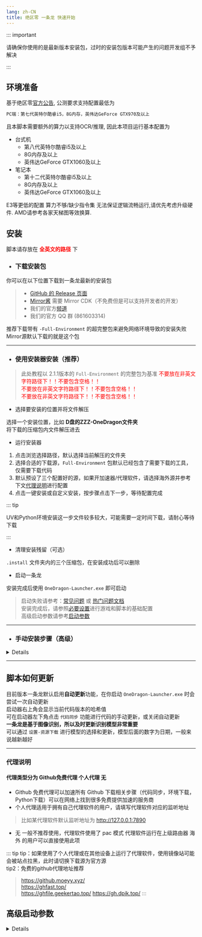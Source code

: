 ```yaml
---
lang: zh-CN
title: 绝区零 一条龙 快速开始
---
```


::: important

请确保你使用的是最新版本安装包，过时的安装包版本可能产生的问题开发组不予解决

:::

## 环境准备

基于绝区零[官方公告](https://zzz.mihoyo.com/news/124528?category=279), 公测要求支持配置最低为

```bash
PC端：第七代英特尔酷睿i5，8G内存，英伟达GeForce GTX970及以上
```

且本脚本需要额外的算力以支持OCR/推理, 因此本项目运行基本配置为

- 台式机
  - 第八代英特尔酷睿i5及以上
  - 8G内存及以上
  - 英伟达GeForce GTX1060及以上
- 笔记本
  - 第十二代英特尔酷睿i5及以上
  - 8G内存及以上
  - 英伟达GeForce GTX1060及以上

 E3等更低的配置 算力不够/缺少指令集 无法保证逻辑流畅运行,请优先考虑升级硬件. AMD请参考各家天梯图等效换算.

## 安装

脚本请存放在 <span style="color:red"><strong>全英文的路径</strong></span> 下

<a id="download-package"></a>
- ### 下载安装包

你可以在以下位置下载到一条龙最新的安装包
> - [GitHub 的 Release 页面](https://github.com/OneDragon-Anything/ZenlessZoneZero-OneDragon/releases) 
> - [Mirror酱](https://mirrorchyan.com/zh/projects?rid=ZZZ-OneDragon&source=zzzgh-release) 需要 Mirror CDK（不免费但是可以支持开发者的开发）
> - 我们的官方[频道](https://pd.qq.com/g/onedrag00n)
> - 我们的官方 QQ 群 (861603314)

推荐下载带有 `-Full-Environment` 的超完整包来避免网络环境导致的安装失败
Mirror源默认下载的就是这个包

---

- ### 使用安装器安装（推荐）
> 此处教程以 2.1.1版本的 `Full-Environment` 的完整包为基准
> <font color="red">不要放在非英文字符路径下！！不要包含空格！！</font><br>
> <font color="red">不要放在非英文字符路径下！！不要包含空格！！</font><br>
> <font color="red">不要放在非英文字符路径下！！不要包含空格！！</font><br>

- 选择要安装的位置并将文件解压

选择一个安装位置，比如 **D盘的ZZZ-OneDragon文件夹**  
将下载的压缩包内文件解压进去

- 运行安装器

1. 点击浏览选择路径，默认选择当前解压的文件夹
2. 选择合适的下载源，`Full-Environment` 包默认已经包含了需要下载的工具，仅需要下载代码
3. 默认预设了三个配置好的源，如果开加速器/代理软件，请选择海外源并参考下文[代理说明](#代理说明)进行配置
4. 点击一键安装或自定义安装，按步骤点击下一步，等待配置完成

::: tip

UV和Python环境安装这一步文件较多较大，可能需要一定时间下载，请耐心等待下载

:::
- 清理安装残留（可选）

`.install` 文件夹内的三个压缩包，在安装成功后可以删除

- 启动一条龙

安装完成后使用 `OneDragon-Launcher.exe` 即可启动   
> 启动失败请参考：[常见问题](faq.md) 或 [热门问题文档](https://docs.qq.com/doc/p/7add96a4600d363b75d2df83bb2635a7c6a969b5)    
> 安装完成后，请参照[必要设置](./docs/config.md)进行游戏和脚本的基础配置  
> 高级启动参数请参考[启动参数](#高级启动参数)  

---

- ### 手动安装步骤（高级）
<details>

咕咕咕咕

</details>

---

## 脚本如何更新

目前版本一条龙默认启用**自动更新**功能，在你启动 `OneDragon-Launcher.exe` 时会尝试一次自动更新  
启动器右上角会显示当前代码版本的哈希值  
可在启动器左下角点击 `代码同步` 功能进行代码的手动更新，或关闭自动更新  
**一条龙是基于图像识别，所以及时更新识别模型非常重要**  
可以通过 `设置-资源下载` 进行模型的选择和更新，模型后面的数字为日期，一般来说越新越好  

---

### 代理说明

#### 代理类型分为 **Github免费代理 个人代理 无**
- Github 免费代理可以加速所有 Github 下载相关步骤（代码同步，环境下载，Python下载）可以在网络上找到很多免费提供加速的服务商  
- 个人代理适用于拥有自己代理软件的用户，请填写代理软件对应的监听地址
> 比如某代理软件默认监听地址为 http://127.0.0.1:7890
- 无 一般不推荐使用，代理软件使用了 pac 模式 代理软件运行在上级路由器 海外 的用户可以直接使用此项

::: tip
  tip：如果使用了个人代理或在其他设备上运行了代理软件，使用镜像站可能会被站点拉黑，此时请切换下载源为官方源<br>
  tip2：免费的github代理地址推荐<br>
  > https://github.moeyy.xyz/<br>
  > https://ghfast.top/<br>
  > https://ghfile.geekertao.top/
  > https://gh.dpik.top/
::: 

## 高级启动参数
<details>

你可以使用纯命令行来启动`OneDragon-Launcher.exe`并添加参数以获取一些更加便捷的功能

```shell
usage: OneDragon-Launcher.exe [-h] [-v] [-o] [-c] [-s [SHUTDOWN]] [-i INSTANCE] [-a APP]

绝区零 一条龙 启动器

options:
  -h, --help            显示帮助信息
  -v, --version         显示版本号
  -o, --onedragon       一条龙运行
  -c, --close-game      运行后关闭游戏
  -s [SHUTDOWN], --shutdown [SHUTDOWN]
                        运行后关机，可指定延迟秒数，默认60秒
  -i INSTANCE, --instance INSTANCE
                        指定运行的账号实例，多个用英文逗号分隔，如：1,2
  -a APP, --app APP     指定运行的应用，多个用英文逗号分隔
```

</details>